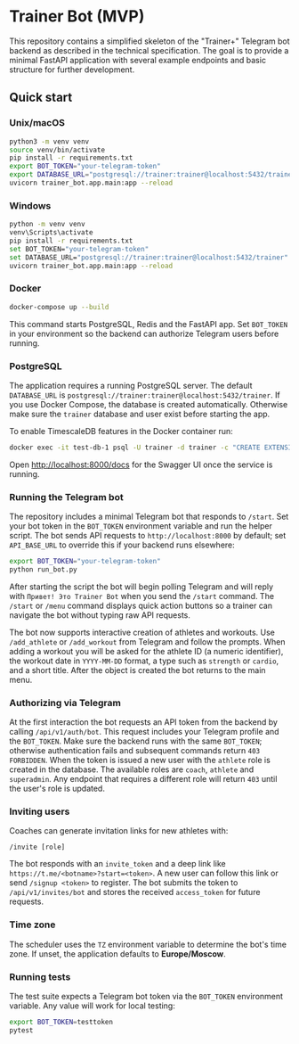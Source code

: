 # Trainer Bot (MVP)

This repository contains a simplified skeleton of the "Trainer+" Telegram bot backend as described in the technical specification. The goal is to provide a minimal FastAPI application with several example endpoints and basic structure for further development.

## Quick start

### Unix/macOS

```bash
python3 -m venv venv
source venv/bin/activate
pip install -r requirements.txt
export BOT_TOKEN="your-telegram-token"
export DATABASE_URL="postgresql://trainer:trainer@localhost:5432/trainer"
uvicorn trainer_bot.app.main:app --reload
```

### Windows

```bash
python -m venv venv
venv\Scripts\activate
pip install -r requirements.txt
set BOT_TOKEN="your-telegram-token"
set DATABASE_URL="postgresql://trainer:trainer@localhost:5432/trainer"
uvicorn trainer_bot.app.main:app --reload
```

### Docker

```bash
docker-compose up --build
```
This command starts PostgreSQL, Redis and the FastAPI app. Set `BOT_TOKEN` in
your environment so the backend can authorize Telegram users before running.

### PostgreSQL

The application requires a running PostgreSQL server. The default
`DATABASE_URL` is `postgresql://trainer:trainer@localhost:5432/trainer`. If you
use Docker Compose, the database is created automatically. Otherwise make sure
the `trainer` database and user exist before starting the app.

To enable TimescaleDB features in the Docker container run:

```bash
docker exec -it test-db-1 psql -U trainer -d trainer -c "CREATE EXTENSION IF NOT EXISTS timescaledb"
```

Open <http://localhost:8000/docs> for the Swagger UI once the service is running.

### Running the Telegram bot

The repository includes a minimal Telegram bot that responds to `/start`.
Set your bot token in the `BOT_TOKEN` environment variable and run the helper
script. The bot sends API requests to `http://localhost:8000` by default; set
`API_BASE_URL` to override this if your backend runs elsewhere:

```bash
export BOT_TOKEN="your-telegram-token"
python run_bot.py
```

After starting the script the bot will begin polling Telegram and will
reply with `Привет! Это Trainer Bot` when you send the `/start` command.
The `/start` or `/menu` command displays quick action buttons so a trainer can
navigate the bot without typing raw API requests.

The bot now supports interactive creation of athletes and workouts. Use
`/add_athlete` or `/add_workout` from Telegram and follow the prompts.
When adding a workout you will be asked for the athlete ID (a numeric
identifier), the workout date in `YYYY-MM-DD` format, a type such as
`strength` or `cardio`, and a short title. After the object is created the
bot returns to the main menu.

### Authorizing via Telegram

At the first interaction the bot requests an API token from the backend by
calling `/api/v1/auth/bot`. This request includes your Telegram profile and
the `BOT_TOKEN`. Make sure the backend runs with the same `BOT_TOKEN`; otherwise
authentication fails and subsequent commands return `403 FORBIDDEN`. When the
token is issued a new user with the `athlete` role is created in the database.
The available roles are `coach`, `athlete` and `superadmin`. Any endpoint that
requires a different role will return `403` until the user's role is updated.

### Inviting users

Coaches can generate invitation links for new athletes with:

```text
/invite [role]
```


The bot responds with an `invite_token` and a deep link like
`https://t.me/<botname>?start=<token>`. A new user can follow this link or send
`/signup <token>` to register. The bot submits the token to `/api/v1/invites/bot`
and stores the received `access_token` for future requests.

### Time zone

The scheduler uses the `TZ` environment variable to determine the bot's time
zone. If unset, the application defaults to **Europe/Moscow**.

### Running tests

The test suite expects a Telegram bot token via the `BOT_TOKEN` environment
variable. Any value will work for local testing:

```bash
export BOT_TOKEN=testtoken
pytest
```
